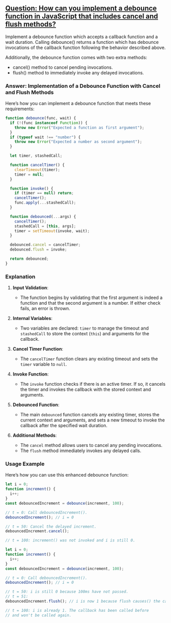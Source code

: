 ## [Question: How can you implement a debounce function in JavaScript that includes cancel and flush methods?](https://www.greatfrontend.com/questions/javascript/debounce-ii?format=javascript)

Implement a debounce function which accepts a callback function and a wait duration. Calling debounce() returns a function which has debounce invocations of the callback function following the behavior described above.

Additionally, the debounce function comes with two extra methods:

- cancel() method to cancel pending invocations.
- flush() method to immediately invoke any delayed invocations.

### Answer: Implementation of a Debounce Function with Cancel and Flush Methods

Here’s how you can implement a debounce function that meets these requirements:

```js
function debounce(func, wait) {
  if (!(func instanceof Function)) {
    throw new Error("Expected a function as first argument");
  }
  if (typeof wait !== "number") {
    throw new Error("Expected a number as second argument");
  }

  let timer, stashedCall;

  function cancelTimer() {
    clearTimeout(timer);
    timer = null;
  }

  function invoke() {
    if (timer == null) return;
    cancelTimer();
    func.apply(...stashedCall);
  }

  function debounced(...args) {
    cancelTimer();
    stashedCall = [this, args];
    timer = setTimeout(invoke, wait);
  }

  debounced.cancel = cancelTimer;
  debounced.flush = invoke;

  return debounced;
}
```

### Explanation

1. **Input Validation**:

   - The function begins by validating that the first argument is indeed a function and that the second argument is a number. If either check fails, an error is thrown.

2. **Internal Variables**:

   - Two variables are declared: `timer` to manage the timeout and `stashedCall` to store the context (`this`) and arguments for the callback.

3. **Cancel Timer Function**:

   - The `cancelTimer` function clears any existing timeout and sets the `timer` variable to `null`.

4. **Invoke Function**:

   - The `invoke` function checks if there is an active timer. If so, it cancels the timer and invokes the callback with the stored context and arguments.

5. **Debounced Function**:

   - The main `debounced` function cancels any existing timer, stores the current context and arguments, and sets a new timeout to invoke the callback after the specified wait duration.

6. **Additional Methods**:
   - The `cancel` method allows users to cancel any pending invocations.
   - The `flush` method immediately invokes any delayed calls.

### Usage Example

Here’s how you can use this enhanced debounce function:

```js
let i = 0;
function increment() {
  i++;
}
const debouncedIncrement = debounce(increment, 100);

// t = 0: Call debouncedIncrement().
debouncedIncrement(); // i = 0

// t = 50: Cancel the delayed increment.
debouncedIncrement.cancel();

// t = 100: increment() was not invoked and i is still 0.
```

```js
let i = 0;
function increment() {
  i++;
}
const debouncedIncrement = debounce(increment, 100);

// t = 0: Call debouncedIncrement().
debouncedIncrement(); // i = 0

// t = 50: i is still 0 because 100ms have not passed.
// t = 51:
debouncedIncrement.flush(); // i is now 1 because flush causes() the callback to be immediately invoked.

// t = 100: i is already 1. The callback has been called before
// and won't be called again.
```
